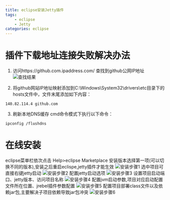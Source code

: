 ```yaml
---
title: eclipse安装Jetty插件
tags: 
	- eclipse
	- Jetty
categories: eclipse
---
```

# <span id="inline-blue">插件下载地址连接失败解决办法</span> 
1. 访问https://github.com.ipaddress.com/ 查找到github公网IP地址
![查找结果](/images/intelliJ/intelliJ_2021_04_29_001.png)

2. 将github网站IP地址映射添加到C:\Windows\System32\drivers\etc目录下的hosts文件中，文件末尾添加如下内容：
```shell
140.82.114.4 github.com
```
3. 刷新本地DNS缓存
cmd命令模式下执行以下命令：
```shell
ipconfig /flushdns
```

# <span id="inline-blue">在线安装</span> 
eclipse菜单栏依次点击  Help>eclipse Marketplace
安装版本选择第一项(可以切换不同的版本),安装之后重启eclispe,jetty插件才能生效
![安装步骤1](/images/eclipse/eclipse_jetty_2021_08_31_001.png)
选中项目可直接右键jetty启动
![安装步骤2](/images/eclipse/eclipse_jetty_2021_08_31_002.png)
配置jetty启动选项
![安装步骤3](/images/eclipse/eclipse_jetty_2021_08_31_003.png)
设置项目启动端口、jetty版本、访问项目名称
![安装步骤4](/images/eclipse/eclipse_jetty_2021_08_31_004.png)
配置jvm启动参数,项目对应启动配置文件所在位置、jrebel插件参数配置
![安装步骤5](/images/eclipse/eclipse_jetty_2021_08_31_005.png)
配置项目部署class文件以及依赖jar包,主要解决子项目依赖导致jar包冲突
![安装步骤6](/images/eclipse/eclipse_jetty_2021_08_31_006.png)








